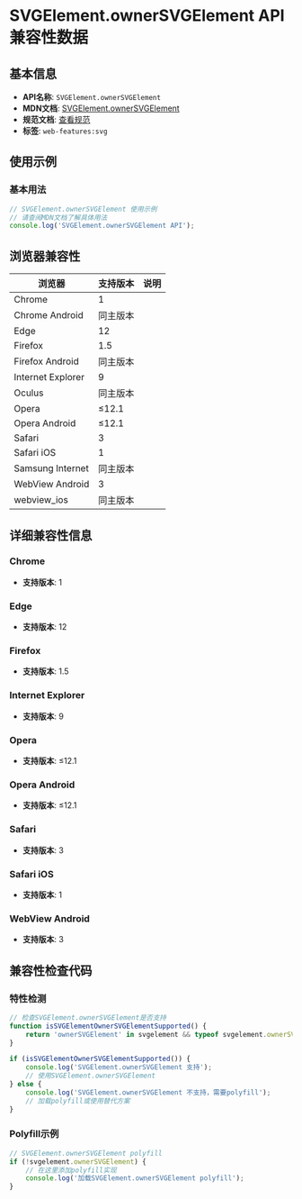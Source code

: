 # SVGElement.ownerSVGElement API 兼容性数据

## 基本信息

- **API名称**: `SVGElement.ownerSVGElement`
- **MDN文档**: [SVGElement.ownerSVGElement](https://developer.mozilla.org/docs/Web/API/SVGElement/ownerSVGElement)
- **规范文档**: [查看规范](https://svgwg.org/svg2-draft/types.html#__svg__SVGElement__ownerSVGElement)
- **标签**: `web-features:svg`

## 使用示例

### 基本用法

```javascript
// SVGElement.ownerSVGElement 使用示例
// 请查阅MDN文档了解具体用法
console.log('SVGElement.ownerSVGElement API');
```

## 浏览器兼容性

| 浏览器 | 支持版本 | 说明 |
|--------|----------|------|
| Chrome | 1 |  |
| Chrome Android | 同主版本 |  |
| Edge | 12 |  |
| Firefox | 1.5 |  |
| Firefox Android | 同主版本 |  |
| Internet Explorer | 9 |  |
| Oculus | 同主版本 |  |
| Opera | ≤12.1 |  |
| Opera Android | ≤12.1 |  |
| Safari | 3 |  |
| Safari iOS | 1 |  |
| Samsung Internet | 同主版本 |  |
| WebView Android | 3 |  |
| webview_ios | 同主版本 |  |

## 详细兼容性信息

### Chrome

- **支持版本**: 1

### Edge

- **支持版本**: 12

### Firefox

- **支持版本**: 1.5

### Internet Explorer

- **支持版本**: 9

### Opera

- **支持版本**: ≤12.1

### Opera Android

- **支持版本**: ≤12.1

### Safari

- **支持版本**: 3

### Safari iOS

- **支持版本**: 1

### WebView Android

- **支持版本**: 3

## 兼容性检查代码

### 特性检测

```javascript
// 检查SVGElement.ownerSVGElement是否支持
function isSVGElementOwnerSVGElementSupported() {
    return 'ownerSVGElement' in svgelement && typeof svgelement.ownerSVGElement === 'function';
}

if (isSVGElementOwnerSVGElementSupported()) {
    console.log('SVGElement.ownerSVGElement 支持');
    // 使用SVGElement.ownerSVGElement
} else {
    console.log('SVGElement.ownerSVGElement 不支持，需要polyfill');
    // 加载polyfill或使用替代方案
}
```

### Polyfill示例

```javascript
// SVGElement.ownerSVGElement polyfill
if (!svgelement.ownerSVGElement) {
    // 在这里添加polyfill实现
    console.log('加载SVGElement.ownerSVGElement polyfill');
}
```

